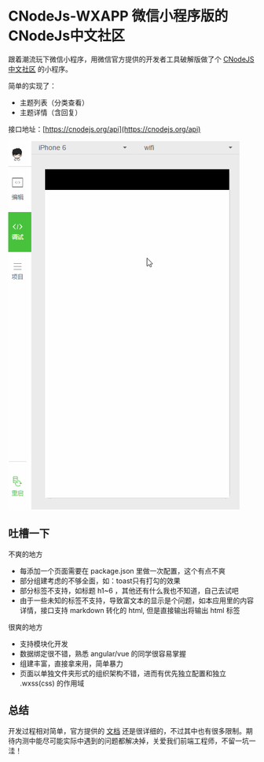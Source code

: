 # CNodeJs-WXAPP 微信小程序版的CNodeJs中文社区

跟着潮流玩下微信小程序，用微信官方提供的开发者工具破解版做了个 [CNodeJS中文社区](https://cnodejs.org/) 的小程序。

简单的实现了：
* 主题列表（分类查看）
* 主题详情（含回复）

接口地址：[https://cnodejs.org/api](https://cnodejs.org/api)

![image](https://github.com/Shaman05/CNodeJs-WXAPP/blob/master/docs/images/view.gif)

## 吐槽一下

不爽的地方
* 每添加一个页面需要在 package.json 里做一次配置，这个有点不爽
* 部分组建考虑的不够全面，如：toast只有打勾的效果
* 部分标签不支持，如标题 h1~6 ，其他还有什么我也不知道，自己去试吧
* 由于一些未知的标签不支持，导致富文本的显示是个问题，如本应用里的内容详情，接口支持 markdown 转化的 html, 但是直接输出将输出 html 标签

很爽的地方
* 支持模块化开发
* 数据绑定很不错，熟悉 angular/vue 的同学很容易掌握
* 组建丰富，直接拿来用，简单暴力
* 页面以单独文件夹形式的组织架构不错，进而有优先独立配置和独立 .wxss(css) 的作用域

## 总结

开发过程相对简单，官方提供的 [文档](http://wxopen.notedown.cn/) 还是很详细的，不过其中也有很多限制。期待内测中能尽可能实际中遇到的问题都解决掉，关爱我们前端工程师，不留一坑一洼！